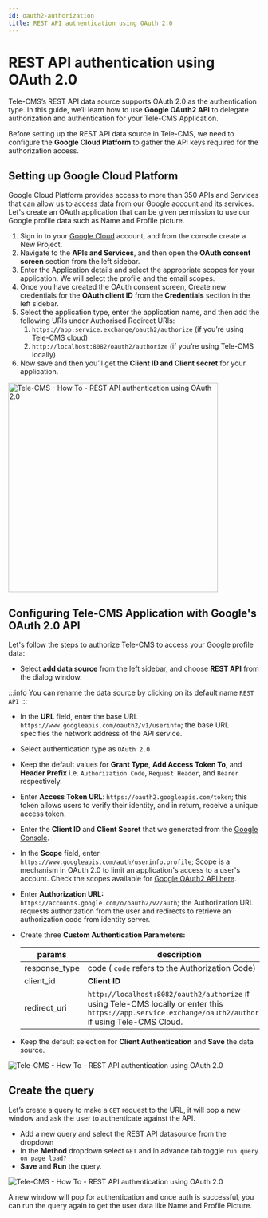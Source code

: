 ```yaml
---
id: oauth2-authorization
title: REST API authentication using OAuth 2.0
---
```


# REST API authentication using OAuth 2.0

Tele-CMS’s REST API data source supports OAuth 2.0 as the authentication type. In this guide, we’ll learn how to use **Google OAuth2 API** to delegate authorization and authentication for your Tele-CMS Application.

Before setting up the REST API data source in Tele-CMS, we need to configure the **Google Cloud Platform** to gather the API keys required for the authorization access.

## Setting up Google Cloud Platform

Google Cloud Platform provides access to more than 350 APIs and Services that can allow us to access data from our Google account and its services. Let's create an OAuth application that can be given permission to use our Google profile data such as Name and Profile picture.

1. Sign in to your [Google Cloud](https://cloud.google.com/) account, and from the console create a New Project.
2. Navigate to the **APIs and Services**, and then open the **OAuth consent screen** section from the left sidebar.
3. Enter the Application details and select the appropriate scopes for your application. We will select the profile and the email scopes.
4. Once you have created the OAuth consent screen, Create new credentials for the **OAuth client ID** from the **Credentials** section in the left sidebar.
5. Select the application type, enter the application name, and then add the following URIs under Authorised Redirect URIs:
    1. `https://app.service.exchange/oauth2/authorize` (if you’re using Tele-CMS cloud)
    2. `http://localhost:8082/oauth2/authorize` (if you’re using Tele-CMS locally)
6. Now save and then you’ll get the **Client ID and Client secret** for your application.

<img class="screenshot-full" src="/img/how-to/oauth2-authorization/gcp.png" alt="Tele-CMS - How To - REST API authentication using OAuth 2.0" height="420"/>

## Configuring Tele-CMS Application with Google's OAuth 2.0 API

Let's follow the steps to authorize Tele-CMS to access your Google profile data:

- Select **add data source** from the left sidebar, and choose **REST API** from the dialog window.

:::info
You can rename the data source by clicking on its default name `REST API`
:::

- In the **URL** field, enter the base URL `https://www.googleapis.com/oauth2/v1/userinfo`; the base URL specifies the network address of the API service.
- Select authentication type as `OAuth 2.0`
- Keep the default values for **Grant Type**, **Add Access Token To**, and **Header Prefix** i.e. `Authorization Code`, `Request Header`, and `Bearer` respectively.
- Enter **Access Token URL**: `https://oauth2.googleapis.com/token`; this token allows users to verify their identity, and in return, receive a unique access token.
- Enter the **Client ID** and **Client Secret** that we generated from the [Google Console](http://console.developers.google.com/).
- In the **Scope** field, enter `https://www.googleapis.com/auth/userinfo.profile`; Scope is a mechanism in OAuth 2.0 to limit an application's access to a user's account. Check the scopes available for [Google OAuth2 API here](https://developers.google.com/identity/protocols/oauth2/scopes#oauth2).
- Enter **Authorization URL:** `https://accounts.google.com/o/oauth2/v2/auth`; the Authorization URL requests authorization from the user and redirects to retrieve an authorization code from identity server.
- Create three **Custom Authentication Parameters:**

    | params      | description |
    | ----------- | ----------- |
    | response_type | code ( `code` refers to the Authorization Code) |
    | client_id | **Client ID**  |
    | redirect_uri | `http://localhost:8082/oauth2/authorize` if using Tele-CMS locally or enter this `https://app.service.exchange/oauth2/authorize` if using Tele-CMS Cloud.  |

- Keep the default selection for **Client Authentication** and **Save** the data source.

<img class="screenshot-full" src="/img/how-to/oauth2-authorization/restapi.png" alt="Tele-CMS - How To - REST API authentication using OAuth 2.0"/>

## Create the query

Let’s create a query to make a `GET` request to the URL, it will pop a new window and ask the user to authenticate against the API.

- Add a new query and select the REST API datasource from the dropdown
- In the **Method** dropdown select `GET` and in advance tab toggle `run query on page load?`
- **Save** and **Run** the query.

<img class="screenshot-full" src="/img/how-to/oauth2-authorization/oauth.gif" alt="Tele-CMS - How To - REST API authentication using OAuth 2.0"/>

A new window will pop for authentication and once auth is successful, you can run the query again to get the user data like Name and Profile Picture.
